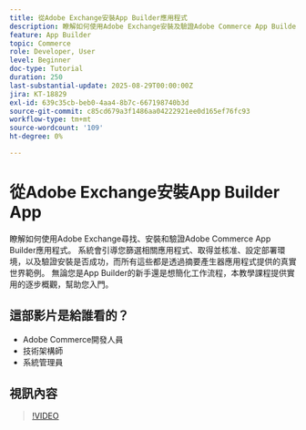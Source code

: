 ```yaml
---
title: 從Adobe Exchange安裝App Builder應用程式
description: 瞭解如何使用Adobe Exchange安裝及驗證Adobe Commerce App Builder應用程式。
feature: App Builder
topic: Commerce
role: Developer, User
level: Beginner
doc-type: Tutorial
duration: 250
last-substantial-update: 2025-08-29T00:00:00Z
jira: KT-18829
exl-id: 639c35cb-beb0-4aa4-8b7c-667198740b3d
source-git-commit: c85cd679a3f1486aa04222921ee0d165ef76fc93
workflow-type: tm+mt
source-wordcount: '109'
ht-degree: 0%

---
```


# 從Adobe Exchange安裝App Builder App

瞭解如何使用Adobe Exchange尋找、安裝和驗證Adobe Commerce App Builder應用程式。 系統會引導您篩選相關應用程式、取得並核准、設定部署環境，以及驗證安裝是否成功，而所有這些都是透過摘要產生器應用程式提供的真實世界範例。 無論您是App Builder的新手還是想簡化工作流程，本教學課程提供實用的逐步概觀，幫助您入門。


## 這部影片是給誰看的？

- Adobe Commerce開發人員
- 技術架構師
- 系統管理員

## 視訊內容

>[!VIDEO](https://video.tv.adobe.com/v/3471513/?learn=on&enablevpops)
